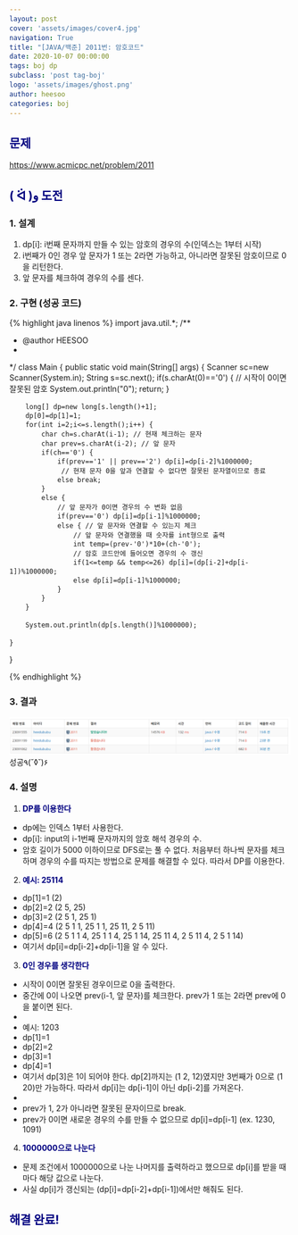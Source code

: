 ```yaml
---
layout: post
cover: 'assets/images/cover4.jpg'
navigation: True
title: "[JAVA/백준] 2011번: 암호코드"
date: 2020-10-07 00:00:00
tags: boj dp
subclass: 'post tag-boj'
logo: 'assets/images/ghost.png'
author: heesoo
categories: boj
---
```

## <span style="color:navy">문제</span>
<https://www.acmicpc.net/problem/2011>

## <span style="color:navy">( ᐛ )و 도전</span>

### 1. 설계
1. dp[i]: i번째 문자까지 만들 수 있는 암호의 경우의 수(인덱스는 1부터 시작)
2. i번째가 0인 경우 앞 문자가 1 또는 2라면 가능하고, 아니라면 잘못된 암호이므로 0을 리턴한다.
3. 앞 문자를 체크하여 경우의 수를 센다.

### 2. 구현 (성공 코드)
{% highlight java linenos %}
import java.util.*;
/**
 * @author HEESOO
 *
 */
class Main {
	public static void main(String[] args) {
		Scanner sc=new Scanner(System.in);
		String s=sc.next();
		if(s.charAt(0)=='0') { // 시작이 0이면 잘못된 암호
			System.out.println("0");
			return;
		}
		
		long[] dp=new long[s.length()+1];
		dp[0]=dp[1]=1;
		for(int i=2;i<=s.length();i++) {
			char ch=s.charAt(i-1); // 현재 체크하는 문자
			char prev=s.charAt(i-2); // 앞 문자
			if(ch=='0') {
				if(prev=='1' || prev=='2') dp[i]=dp[i-2]%1000000; 
				 // 현재 문자 0을 앞과 연결할 수 없다면 잘못된 문자열이므로 종료
				else break;
			}
			else {
				// 앞 문자가 0이면 경우의 수 변화 없음
				if(prev=='0') dp[i]=dp[i-1]%1000000;
				else { // 앞 문자와 연결할 수 있는지 체크
				 	// 앞 문자와 연결했을 때 숫자를 int형으로 출력
					int temp=(prev-'0')*10+(ch-'0');
					// 암호 코드안에 들어오면 경우의 수 갱신
					if(1<=temp && temp<=26) dp[i]=(dp[i-2]+dp[i-1])%1000000;
					else dp[i]=dp[i-1]%1000000;
				}
			}
		}
		
		System.out.println(dp[s.length()]%1000000);
		
	}
	
    
}

{% endhighlight %}

### 3. 결과
![실행결과](./assets/images/201007_2.PNG)
성공٩(˘◊˘)۶  

### 4. 설명
1. **<span style="color:navy">DP를 이용한다</span>**  
- dp에는 인덱스 1부터 사용한다.
- dp[i]: input의 i-1번째 문자까지의 암호 해석 경우의 수.
- 암호 길이가 5000 이하이므로 DFS로는 풀 수 없다. 처음부터 하나씩 문자를 체크하며 경우의 수를 따지는 방법으로 문제를 해결할 수 있다. 따라서 DP를 이용한다.

2. **<span style="color:navy">예시: 25114</span>** 
- dp[1]=1 (2)
- dp[2]=2 (2 5, 25)
- dp[3]=2 (2 5 1, 25 1)
- dp[4]=4 (2 5 1 1, 25 1 1, 25 11, 2 5 11)
- dp[5]=6 (2 5 1 1 4, 25 1 1 4, 25 1 14, 25 11 4, 2 5 11 4, 2 5 1 14)
- 여기서 dp[i]=dp[i-2]+dp[i-1]을 알 수 있다.
  
3. **<span style="color:navy">0인 경우를 생각한다</span>** 
- 시작이 0이면 잘못된 경우이므로 0을 출력한다.
- 중간에 0이 나오면 prev(i-1, 앞 문자)를 체크한다. prev가 1 또는 2라면 prev에 0을 붙이면 된다.
- 
- 예시: 1203
- dp[1]=1
- dp[2]=2
- dp[3]=1
- dp[4]=1
- 여기서 dp[3]은 1이 되어야 한다. dp[2]까지는 (1 2, 12)였지만 3번째가 0으로 (1 20)만 가능하다. 따라서 dp[i]는 dp[i-1]이 아닌 dp[i-2]를 가져온다.
- 
- prev가 1, 2가 아니라면 잘못된 문자이므로 break.
- prev가 0이면 새로운 경우의 수를 만들 수 없으므로 dp[i]=dp[i-1] (ex. 1230, 1091)

4. **<span style="color:navy">1000000으로 나눈다</span>** 
- 문제 조건에서 1000000으로 나눈 나머지를 출력하라고 했으므로 dp[i]를 받을 때 마다 해당 값으로 나눈다.
- 사실 dp[i]가 갱신되는 (dp[i]=dp[i-2]+dp[i-1])에서만 해줘도 된다.

## <span style="color:navy">해결 완료!</span>
